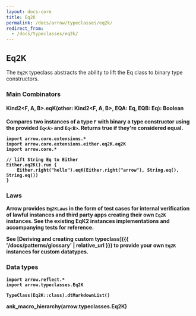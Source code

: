 ```yaml
---
layout: docs-core
title: Eq2K
permalink: /docs/arrow/typeclasses/eq2k/
redirect_from:
  - /docs/typeclasses/eq2k/
---
```


## Eq2K

The `Eq2K` typeclass abstracts the ability to lift the Eq class to binary type constructors.

### Main Combinators

#### Kind2<F, A, B>.eqK(other: Kind2<F, A, B>, EQA: Eq<A>, EQB: Eq<B>): Boolean

Compares two instances of a type `F` with binary a type constructor using the provided `Eq<A>` and `Eq<B>`. Returns true if they're considered equal.

```kotlin:ank
import arrow.core.extensions.*
import arrow.core.extensions.either.eq2K.eq2K
import arrow.core.*

// lift String Eq to Either
Either.eq2K().run {
    Either.right("hello").eqK(Either.right("arrow"), String.eq(), String.eq())
}
```

### Laws

Arrow provides `Eq2KLaws` in the form of test cases for internal verification of lawful instances and third party apps creating their own `Eq2K` instances.
See the existing EqK2 instances implementations and accompanying tests for reference.

See [Deriving and creating custom typeclass]({{ '/docs/patterns/glossary' | relative_url }}) to provide your own `Eq2K` instances for custom datatypes.

### Data types

```kotlin:ank:replace
import arrow.reflect.*
import arrow.typeclasses.Eq2K

TypeClass(Eq2K::class).dtMarkdownList()
```

ank_macro_hierarchy(arrow.typeclasses.Eq2K)
